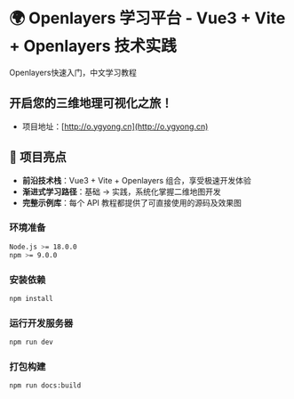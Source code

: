 # 🌍 Openlayers 学习平台 - Vue3 + Vite + Openlayers 技术实践

Openlayers快速入门，中文学习教程

## 开启您的三维地理可视化之旅！

- 项目地址：[http://o.ygyong.cn](http://o.ygyong.cn)

## 🚀 项目亮点

- **前沿技术栈**：Vue3 + Vite + Openlayers 组合，享受极速开发体验
- **渐进式学习路径**：基础 → 实践，系统化掌握二维地图开发
- **完整示例库**：每个 API 教程都提供了可直接使用的源码及效果图

### 环境准备

```bash
Node.js >= 18.0.0
npm >= 9.0.0
```

### 安装依赖

```bash
npm install
```

### 运行开发服务器

```bash
npm run dev
```

### 打包构建

```bash
npm run docs:build
```
